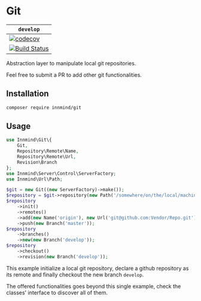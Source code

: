 # Git

| `develop` |
|-----------|
| [![codecov](https://codecov.io/gh/Innmind/Git/branch/develop/graph/badge.svg)](https://codecov.io/gh/Innmind/Git) |
| [![Build Status](https://github.com/Innmind/Git/workflows/CI/badge.svg)](https://github.com/Innmind/Git/actions?query=workflow%3ACI) |

Abstraction layer to manipulate local git repositories.

Feel free to submit a PR to add other git functionalities.

## Installation

```sh
composer require innmind/git
```

## Usage

```php
use Innmind\Git\{
    Git,
    Repository\Remote\Name,
    Repository\Remote\Url,
    Revision\Branch
};
use Innmind\Server\Control\ServerFactory;
use Innmind\Url\Path;

$git = new Git((new ServerFactory)->make());
$repository = $git->repository(new Path('/somewhere/on/the/local/machine'));
$repository
    ->init()
    ->remotes()
    ->add(new Name('origin'), new Url('git@github.com:Vendor/Repo.git'))
    ->push(new Branch('master'));
$repository
    ->branches()
    ->new(new Branch('develop'));
$repository
    ->checkout()
    ->revision(new Branch('develop'));
```

This example initialize a local git repository, declare a github repository as its remote and finally checkout the new branch `develop`.

The offered functionalities goes beyond this single example, check the classes' interface to discover all of them.
